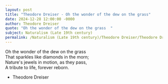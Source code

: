 ```yaml
---
layout: post
title: "Theodore Dreiser - Oh the wonder of the dew on the grass"
date: 2024-12-28 12:00:00 -0000
author: Theodore Dreiser
quote: "Oh the wonder of the dew on the grass  "
subject: Naturalism (Late 19th century)
permalink: /Naturalism (Late 19th century)/Theodore Dreiser/Theodore Dreiser - Oh the wonder of the dew on the grass
---
```


Oh the wonder of the dew on the grass  
That sparkles like diamonds in the morn;  
Nature's jewels in motion, as they pass,  
A tribute to life, forever reborn.

- Theodore Dreiser
